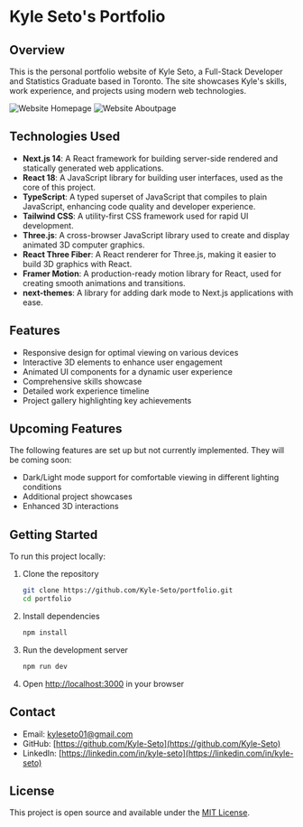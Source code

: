 # Kyle Seto's Portfolio

## Overview

This is the personal portfolio website of Kyle Seto, a Full-Stack Developer and Statistics Graduate based in Toronto. The site showcases Kyle's skills, work experience, and projects using modern web technologies.

![Website Homepage](./public/images/HomeScreenshot.png)
![Website Aboutpage](./public/images/HomeScreenshot.png)

## Technologies Used

- **Next.js 14**: A React framework for building server-side rendered and statically generated web applications.
- **React 18**: A JavaScript library for building user interfaces, used as the core of this project.
- **TypeScript**: A typed superset of JavaScript that compiles to plain JavaScript, enhancing code quality and developer experience.
- **Tailwind CSS**: A utility-first CSS framework used for rapid UI development.
- **Three.js**: A cross-browser JavaScript library used to create and display animated 3D computer graphics.
- **React Three Fiber**: A React renderer for Three.js, making it easier to build 3D graphics with React.
- **Framer Motion**: A production-ready motion library for React, used for creating smooth animations and transitions.
- **next-themes**: A library for adding dark mode to Next.js applications with ease.

## Features

- Responsive design for optimal viewing on various devices
- Interactive 3D elements to enhance user engagement
- Animated UI components for a dynamic user experience
- Comprehensive skills showcase
- Detailed work experience timeline
- Project gallery highlighting key achievements

## Upcoming Features

The following features are set up but not currently implemented. They will be coming soon:

- Dark/Light mode support for comfortable viewing in different lighting conditions
- Additional project showcases
- Enhanced 3D interactions

## Getting Started

To run this project locally:

1. Clone the repository
   ```bash
   git clone https://github.com/Kyle-Seto/portfolio.git
   cd portfolio
   ```

2. Install dependencies
   ```bash
   npm install
   ```

3. Run the development server
   ```bash
   npm run dev
   ```

4. Open [http://localhost:3000](http://localhost:3000) in your browser

## Contact

- Email: kyleseto01@gmail.com
- GitHub: [https://github.com/Kyle-Seto](https://github.com/Kyle-Seto)
- LinkedIn: [https://linkedin.com/in/kyle-seto](https://linkedin.com/in/kyle-seto)

## License

This project is open source and available under the [MIT License](LICENSE).

